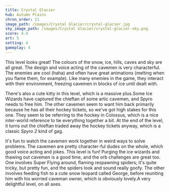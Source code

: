 ```yaml
---
title: Crystal Glacier
hub: Autumn Plains
chron_order: 11
image_path: /images/Crystal Glacier/crystal-glacier.jpg
sky_image_path: /images/Crystal Glacier/crystal-glacier-sky.png
score: 4.4
art: 5
setting: 4
gameplay: 4
---
```


This level looks great! The colours of the snow, ice, hills, caves and sky are all great. The design and voice acting of the cavemen is very characterful. The enemies are cool (haha) and often have great animations (melting when you flame them, for example). Like many enemies in the game, they interact with their environment, freezing cavemen in blocks of ice until dealt with.

There's also a cute kitty in this level, which is a massive plus.<!--excerpt-->Some Ice Wizards have captured the chieftan of some artic cavemen, and Spyro needs to free him. The other cavemen seem to want him back primarily because he has all their hockey tickets, so we've got high stakes for this one. They seem to be referring to the hockey in Colossus, which is a nice inter-world reference to tie everything together a bit. At the end of the level, it turns out the chieftan traded away the hockey tickets anyway, which is a classic *Spyro 2* kind of gag.

It's fun to watch the cavemen work together in weird ways to solve problems. The cavemen are pretty character-ful dudes on the whole, which good voice acting and jokes. <!--excerpt-->This level is fun! Purging the ice wizards and thawing out cavemen is a good time, and the orb challenges are great too. One involves Super Flying around, flaming respawning spiders; it's quite tricky, but pretty fun, and the spiders look and sound really goofy. The other involves feeding fish to a cute snow leopard called George, before reuniting him with his worried caveman owner, which is obviously lovely.<!--excerpt-->A very delightful level, on all axes.